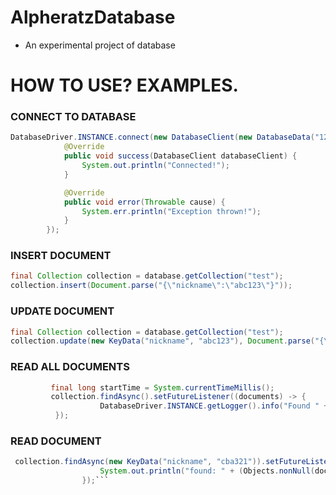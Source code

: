 # AlpheratzDatabase
- An experimental project of database

# HOW TO USE? EXAMPLES.

### CONNECT TO DATABASE

```java
DatabaseDriver.INSTANCE.connect(new DatabaseClient(new DatabaseData("127.0.0.1", 2139, new DatabaseUser("root", "none"))), new ConnectCallback() {
            @Override
            public void success(DatabaseClient databaseClient) {
                System.out.println("Connected!");
            }

            @Override
            public void error(Throwable cause) {
                System.err.println("Exception thrown!");
            }
        });
```

### INSERT DOCUMENT
```java
final Collection collection = database.getCollection("test");
collection.insert(Document.parse("{\"nickname\":\"abc123\"}"));
```

### UPDATE DOCUMENT
```java
final Collection collection = database.getCollection("test");
collection.update(new KeyData("nickname", "abc123"), Document.parse("{\"nickname\":\"cba321\"}"));
```

### READ ALL DOCUMENTS
```java
         final long startTime = System.currentTimeMillis();
         collection.findAsync().setFutureListener((documents) -> {
                    DatabaseDriver.INSTANCE.getLogger().info("Found " + documents.size() + " documents in " + (System.currentTimeMillis() - startTime) + " ms.");
		  });
```
		  
### READ DOCUMENT
```java
 collection.findAsync(new KeyData("nickname", "cba321")).setFutureListener((document) -> {
                    System.out.println("found: " + (Objects.nonNull(document) ? document.toString() : "null"));
                });```
